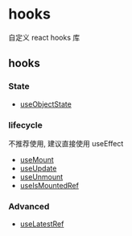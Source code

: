 # hooks

自定义 react hooks 库

## hooks

### State

- [useObjectState](src/hooks/use-object-state/index.ts)

### lifecycle

不推荐使用, 建议直接使用 useEffect

- [useMount](./src/hooks/use-mount/index.ts)
- [useUpdate](./src/hooks/use-update/index.ts)
- [useUnmount](./src/hooks/use-unmount/index.ts)
- [useIsMountedRef](./src/hooks/use-is-mounted-ref/index.ts)

### Advanced

- [useLatestRef](./src/hooks/use-latest-ref/index.ts)
